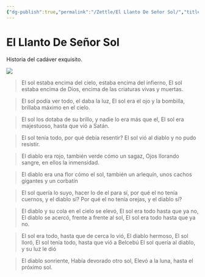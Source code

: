 ```yaml
---
{"dg-publish":true,"permalink":"/Zettle/El Llanto De Señor Sol/","title":"El Llanto De Señor Sol","tags":["Referencia,"],"noteIcon":"","created":"2023-05-02T07:22:47.067-05:00","updated":"2023-08-26T20:26:16.114-05:00"}
---
```



# El Llanto De Señor Sol

Historia del cadáver exquisito.

![](https://i.imgur.com/hIlKDO4.jpg)

> El sol estaba encima del cielo, 
> estaba encima del infierno, 
> El sol estaba encima de Dios,
> encima de las criaturas vivas y muertas.

> El sol podía ver todo, 
> el daba la luz, 
> El sol era el ojo y la bombilla, 
> brillaba máximo en el cielo.

> El sol los dotaba de su brillo,
> y nadie lo era más que el,
> El sol era majestuoso,
> hasta que vió a Satán.

> El sol tenía todo,
> por qué debía resentir?
> El sol vió al diablo
> y no pudo resistir.

> El diablo era rojo, 
> también verde cómo un sagaz,
> Ojos llorando sangre,
> en ellos la inmensidad.

> El diablo era una flor cómo el sol,
> también un arlequín,
> unos cachos gigantes
> y un corbatín

> El sol quería lo suyo,
> hacer lo de el para sí,
> por qué el no tenía cuernos, y el diablo sí?
> Por qué el no tenía orejas, y el diablo sí?

> El diablo y su cola en el cielo se elevó,
> El sol era todo hasta que ya no,
> El diablo se acercó, frente a frente al sol,
> El sol era todo hasta que ya no.

> El sol era todo, hasta que de cerca lo vió,
> El diablo hermoso, El sol lloró,
> El sol tenía todo, hasta que vió a Belcebú
> El sol quería al diablo, y su luz le dió

> El diablo sonriente,
> Había devorado otro sol,
> Elevó a la luna, 
> hasta el próximo sol.